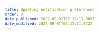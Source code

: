 ```yaml
---
title: Updating notification preferences
order: 3
date_published: 2022-09-01T07:12:11.069Z
date_modified: 2022-09-01T07:12:11.072Z
---
```

